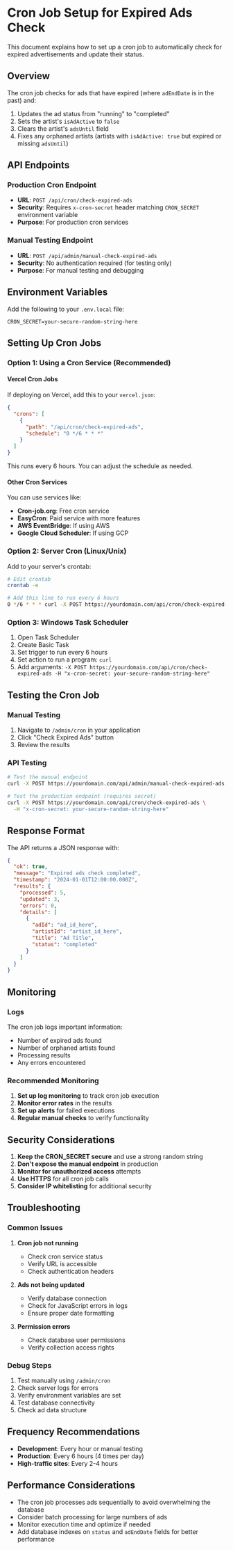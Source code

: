 # Cron Job Setup for Expired Ads Check

This document explains how to set up a cron job to automatically check for expired advertisements and update their status.

## Overview

The cron job checks for ads that have expired (where `adEndDate` is in the past) and:
1. Updates the ad status from "running" to "completed"
2. Sets the artist's `isAdActive` to `false`
3. Clears the artist's `adsUntil` field
4. Fixes any orphaned artists (artists with `isAdActive: true` but expired or missing `adsUntil`)

## API Endpoints

### Production Cron Endpoint
- **URL**: `POST /api/cron/check-expired-ads`
- **Security**: Requires `x-cron-secret` header matching `CRON_SECRET` environment variable
- **Purpose**: For production cron services

### Manual Testing Endpoint
- **URL**: `POST /api/admin/manual-check-expired-ads`
- **Security**: No authentication required (for testing only)
- **Purpose**: For manual testing and debugging

## Environment Variables

Add the following to your `.env.local` file:

```env
CRON_SECRET=your-secure-random-string-here
```

## Setting Up Cron Jobs

### Option 1: Using a Cron Service (Recommended)

#### Vercel Cron Jobs
If deploying on Vercel, add this to your `vercel.json`:

```json
{
  "crons": [
    {
      "path": "/api/cron/check-expired-ads",
      "schedule": "0 */6 * * *"
    }
  ]
}
```

This runs every 6 hours. You can adjust the schedule as needed.

#### Other Cron Services
You can use services like:
- **Cron-job.org**: Free cron service
- **EasyCron**: Paid service with more features
- **AWS EventBridge**: If using AWS
- **Google Cloud Scheduler**: If using GCP

### Option 2: Server Cron (Linux/Unix)

Add to your server's crontab:

```bash
# Edit crontab
crontab -e

# Add this line to run every 6 hours
0 */6 * * * curl -X POST https://yourdomain.com/api/cron/check-expired-ads -H "x-cron-secret: your-secure-random-string-here"
```

### Option 3: Windows Task Scheduler

1. Open Task Scheduler
2. Create Basic Task
3. Set trigger to run every 6 hours
4. Set action to run a program: `curl`
5. Add arguments: `-X POST https://yourdomain.com/api/cron/check-expired-ads -H "x-cron-secret: your-secure-random-string-here"`

## Testing the Cron Job

### Manual Testing
1. Navigate to `/admin/cron` in your application
2. Click "Check Expired Ads" button
3. Review the results

### API Testing
```bash
# Test the manual endpoint
curl -X POST https://yourdomain.com/api/admin/manual-check-expired-ads

# Test the production endpoint (requires secret)
curl -X POST https://yourdomain.com/api/cron/check-expired-ads \
  -H "x-cron-secret: your-secure-random-string-here"
```

## Response Format

The API returns a JSON response with:

```json
{
  "ok": true,
  "message": "Expired ads check completed",
  "timestamp": "2024-01-01T12:00:00.000Z",
  "results": {
    "processed": 5,
    "updated": 3,
    "errors": 0,
    "details": [
      {
        "adId": "ad_id_here",
        "artistId": "artist_id_here",
        "title": "Ad Title",
        "status": "completed"
      }
    ]
  }
}
```

## Monitoring

### Logs
The cron job logs important information:
- Number of expired ads found
- Number of orphaned artists found
- Processing results
- Any errors encountered

### Recommended Monitoring
1. **Set up log monitoring** to track cron job execution
2. **Monitor error rates** in the results
3. **Set up alerts** for failed executions
4. **Regular manual checks** to verify functionality

## Security Considerations

1. **Keep the CRON_SECRET secure** and use a strong random string
2. **Don't expose the manual endpoint** in production
3. **Monitor for unauthorized access** attempts
4. **Use HTTPS** for all cron job calls
5. **Consider IP whitelisting** for additional security

## Troubleshooting

### Common Issues

1. **Cron job not running**
   - Check cron service status
   - Verify URL is accessible
   - Check authentication headers

2. **Ads not being updated**
   - Verify database connection
   - Check for JavaScript errors in logs
   - Ensure proper date formatting

3. **Permission errors**
   - Check database user permissions
   - Verify collection access rights

### Debug Steps

1. Test manually using `/admin/cron`
2. Check server logs for errors
3. Verify environment variables are set
4. Test database connectivity
5. Check ad data structure

## Frequency Recommendations

- **Development**: Every hour or manual testing
- **Production**: Every 6 hours (4 times per day)
- **High-traffic sites**: Every 2-4 hours

## Performance Considerations

- The cron job processes ads sequentially to avoid overwhelming the database
- Consider batch processing for large numbers of ads
- Monitor execution time and optimize if needed
- Add database indexes on `status` and `adEndDate` fields for better performance 